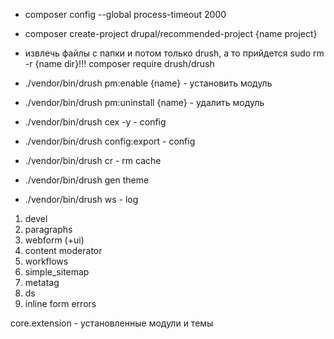 * composer config --global process-timeout 2000

* composer create-project drupal/recommended-project {name project}
* извлечь файлы с папки и потом только drush, а то прийдется sudo rm -r {name dir}!!!
composer require drush/drush

* ./vendor/bin/drush pm:enable {name} - установить модуль
* ./vendor/bin/drush pm:uninstall {name} - удалить модуль
* ./vendor/bin/drush cex -y - config
* ./vendor/bin/drush config:export - config
* ./vendor/bin/drush cr - rm cache
* ./vendor/bin/drush gen theme
* ./vendor/bin/drush ws - log

1. devel
2. paragraphs
3. webform (+ui)
4. content moderator
5. workflows
6. simple_sitemap
7. metatag
8. ds
9. inline form errors

core.extension - установленные модули и темы
